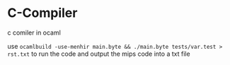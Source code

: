 # C-Compiler
c comiler in ocaml

use `ocamlbuild -use-menhir main.byte && ./main.byte tests/var.test > rst.txt` to run the code and output the mips code into a txt file
